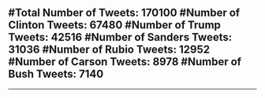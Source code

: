 #Total Number of Tweets: 170100 
#Number of Clinton Tweets: 67480
#Number of Trump Tweets: 42516
#Number of Sanders Tweets: 31036
#Number of Rubio Tweets: 12952
#Number of Carson Tweets: 8978
#Number of Bush Tweets: 7140
---
---
